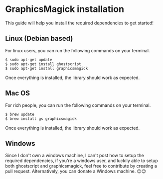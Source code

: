 # GraphicsMagick installation  
  
This guide will help you install the required dependencies to get started!  
  

## Linux (Debian based)  
  
For linux users, you can run the following commands on your terminal.  
  
```
$ sudo apt-get update
$ sudo apt-get install ghostscript
$ sudo apt-get install graphicsmagick
```
  
Once everything is installed, the library should work as expected.  
  
## Mac OS  
  
For rich people, you can run the following commands on your terminal.  
  
```
$ brew update
$ brew install gs graphicsmagick
```  
  
Once everything is installed, the library should work as expected.  
  
## Windows  
  
Since I don't own a windows machine, I can't post how to setup the required dependencies, if you're a windows user, and luckily able to setup both ghostscript and graphicsmagick, feel free to contribute by creating a pull request. Alternatively, you can donate a Windows machine. 😉😉  
  

